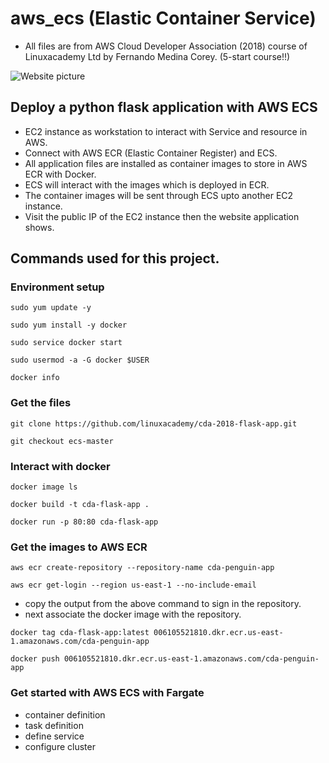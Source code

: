# aws_ecs (Elastic Container Service)

* All files are from AWS Cloud Developer Association (2018) course of Linuxacademy Ltd by Fernando Medina Corey. (5-start course!!)

![Website picture](../master/pic/penguin.PNG)

## Deploy a python flask application with AWS ECS
* EC2 instance as workstation to interact with Service and resource in AWS.
* Connect with AWS ECR (Elastic Container Register) and ECS.
* All application files are installed as container images to store in AWS ECR with Docker.
* ECS will interact with the images which is deployed in ECR.
* The container images will be sent through ECS upto another EC2 instance.
* Visit the public IP of the EC2 instance then the website application shows.

## Commands used for this project.
### Environment setup
```
sudo yum update -y
```

```
sudo yum install -y docker
```
```
sudo service docker start
```
```
sudo usermod -a -G docker $USER
```
```
docker info
```

### Get the files
```
git clone https://github.com/linuxacademy/cda-2018-flask-app.git
```
```
git checkout ecs-master
```
### Interact with docker
```
docker image ls
```
```
docker build -t cda-flask-app .
```
```
docker run -p 80:80 cda-flask-app
```
### Get the images to AWS ECR
```
aws ecr create-repository --repository-name cda-penguin-app
```
```
aws ecr get-login --region us-east-1 --no-include-email
```
* copy the output from the above command to sign in the repository.
* next associate the docker image with the repository.
```
docker tag cda-flask-app:latest 006105521810.dkr.ecr.us-east-1.amazonaws.com/cda-penguin-app
```
```
docker push 006105521810.dkr.ecr.us-east-1.amazonaws.com/cda-penguin-app
```
### Get started with AWS ECS with Fargate
* container definition
* task definition
* define service
* configure cluster
